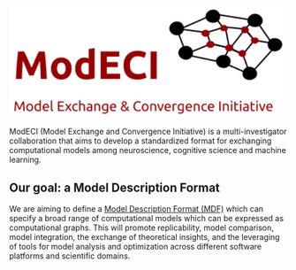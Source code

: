 <p><img alt="ModECI" src="images/ModECI_logo.png" width="500" align="centre"/></p>

ModECI (Model Exchange and Convergence Initiative) is a multi-investigator collaboration that aims to 
develop a standardized format for exchanging computational models among neuroscience, 
cognitive science and machine learning. 

<h2>Our goal: a Model Description Format</h2>

We are aiming to define a <a href="MDF.html">Model Description Format (MDF)</a> which 
can specify a broad range of computational models which can be expressed as computational graphs.
This will promote replicability, model comparison, model integration, the exchange of theoretical insights,
and the leveraging of tools for model analysis and optimization across different software platforms and scientific domains.
